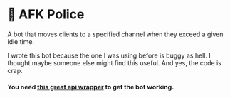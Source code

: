 # 👮 AFK Police
A bot that moves clients to a specified channel when they exceed a given idle time.

I wrote this bot because the one I was using before is buggy as hell. I thought maybe someone else might find this useful. And yes, the code is crap.

#### You need [this great api wrapper](https://github.com/TheHolyWaffle/TeamSpeak-3-Java-API) to get the bot working.
